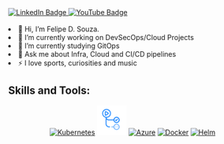 <div id="badges">
  <a href="https://www.linkedin.com/in/felipe-d-souza-171345265">
    <img src="https://img.shields.io/badge/LinkedIn-blue?style=for-the-badge&logo=linkedin&logoColor=white" alt="LinkedIn Badge"/>
  </a>
  <a href="https://www.youtube.com/channel/UCoBtLeFHDpG6YTkAhQ974gA">
    <img src="https://img.shields.io/badge/YouTube-red?style=for-the-badge&logo=youtube&logoColor=white" alt="YouTube Badge"/>
  </a>
</div>
</br>
<li>👋 Hi, I’m Felipe D. Souza.</li>
<li>🔭 I’m currently working on DevSecOps/Cloud Projects</li>
<li>🌱 I’m currently studying GitOps</li>
<li>💬 Ask me about Infra, Cloud and CI/CD pipelines</li>
<li>⚡ I love sports, curiosities and music</li>

## Skills and Tools: <div>
<p align="center">
  <a href="https://kubernetes.io/" target="_blank" rel="noreferrer"> <img src="https://www.google.ie/url?sa=i&url=https%3A%2F%2Fen.m.wikipedia.org%2Fwiki%2FFile%3AKubernetes_logo_without_workmark.svg&psig=AOvVaw2wSzsE7-d2UG-EvDIOc8V3&ust=1740946096330000&source=images&cd=vfe&opi=89978449&ved=0CBQQjRxqFwoTCLCZ9uPX6YsDFQAAAAAdAAAAABAE" title="Kubernetes" alt="Kubernetes" width="60" height="60"/></a>
  <a href="https://github.com/features/actions" target="_blank" rel="noreferrer"> <img src="https://raw.githubusercontent.com/github/explore/2c7e603b797535e5ad8b4beb575ab3b7354666e1/topics/actions/actions.png" title="GitHub Actions" alt="GitHub Actions" width="60" height="60"/></a>
  <a href="https://azure.microsoft.com/" target="_blank" rel="noreferrer"> <img src="https://encrypted-tbn0.gstatic.com/images?q=tbn:ANd9GcSLDJHCPEwjND1n8zRkZij43mASb-r5NFAh5A&s" title="Azure" alt="Azure" width="60" height="60"/></a> 
  <a href="https://www.docker.com/" target="_blank" rel="noreferrer"> <img src="https://encrypted-tbn0.gstatic.com/images?q=tbn:ANd9GcTqea62MI9LsCBEPZ4WCRjBO7eKY08zYXacGg&s" title="Docker" alt="Docker" width="60" height="60"/></a>
  <a href="https://www.python.com/" target="_blank" rel="noreferrer"> <img src="https://i0.wp.com/junilearning.com/wp-content/uploads/2020/06/python-programming-language.webp?fit=1920%2C1920&ssl=1" title="Python" alt="Helm" width="60" height="60"/></a>
</p>
